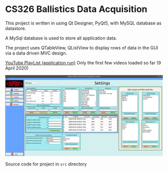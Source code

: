 
# CS326 Ballistics Data Acquisition

This project is written in using Qt Designer, PyQt5, with MySQL database as datastore.

A MySql database is used to store all application data.

The project uses QTableView, QListView to display rows of data in the GUI via a data driven MVC design.

[YouTube PlayList (application run)](https://www.youtube.com/playlist?list=PLxqDZAbH9k3mWbs3I2YZCNSHZbmUAgxML)  Only the first few videos loaded so far (9 April 2020)

![ScreenShot](https://github.com/coffee247/SeniorDesign/blob/master/Screenshot.png)

Source code for project in `src` directory
